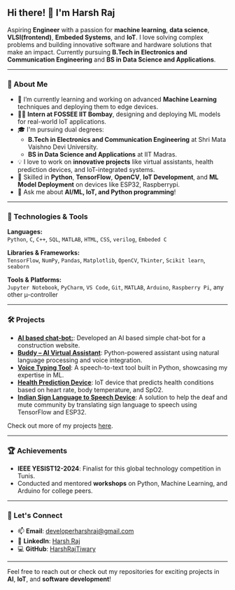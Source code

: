 ## Hi there! 👋 I'm Harsh Raj

Aspiring **Engineer** with a passion for **machine learning**, **data science**, **VLSI(frontend)**, **Embeded Systems**, and **IoT**. I love solving complex problems and building innovative software and hardware solutions that make an impact. Currently pursuing **B.Tech in Electronics and Communication Engineering** and **BS in Data Science and Applications**. 

---

### 🚀 About Me

- 🌱 I’m currently learning and working on advanced **Machine Learning** techniques and deploying them to edge devices.
- 👨‍💻 **Intern at FOSSEE IIT Bombay**, designing and deploying ML models for real-world IoT applications.
- 🎓 I'm pursuing dual degrees: 
  - **B.Tech in Electronics and Communication Engineering** at Shri Mata Vaishno Devi University.
  - **BS in Data Science and Applications** at IIT Madras.
- 💡 I love to work on **innovative projects** like virtual assistants, health prediction devices, and IoT-integrated systems.
- 🤖 Skilled in **Python**, **TensorFlow**, **OpenCV**, **IoT Development**, and **ML Model Deployment** on devices like ESP32, Raspberrypi.
- 💬 Ask me about **AI/ML, IoT, and Python programming**!

---

### 🔧 Technologies & Tools

**Languages:**  
`Python`, `C`, `C++`, `SQL`, `MATLAB`, `HTML`, `CSS`, `verilog`, `Embeded C`

**Libraries & Frameworks:**  
`TensorFlow`, `NumPy`, `Pandas`, `Matplotlib`, `OpenCV`, `Tkinter`, `Scikit learn`, `seaborn`

**Tools & Platforms:**  
`Jupyter Notebook`, `PyCharm`, `VS Code`, `Git`, `MATLAB`, `Arduino`, `Raspberry Pi`, any other µ-controller

---

### 🛠️ Projects
- [**AI based chat-bot:**](https://github.com/HarshRajTiwary/ChatBot): Developed an AI based simple chat-bot for a construction website. 
- [**Buddy – AI Virtual Assistant**](https://github.com/HarshRajTiwary/Buddy): Python-powered assistant using natural language processing and voice integration.
- [**Voice Typing Tool**](https://github.com/HarshRajTiwary/Voice-Typing): A speech-to-text tool built in Python, showcasing my expertise in ML.
- [**Health Prediction Device**](https://github.com/HarshRajTiwary/Health-Prediction-Device): IoT device that predicts health conditions based on heart rate, body temperature, and SpO2.
- [**Indian Sign Language to Speech Device**](https://github.com/HarshRajTiwary/Indian-Sign-Language-to-speech-device): A solution to help the deaf and mute community by translating sign language to speech using TensorFlow and ESP32.

Check out more of my projects [here](https://github.com/HarshRajTiwary?tab=repositories).

---

### 🏆 Achievements

- **IEEE YESIST12-2024**: Finalist for this global technology competition in Tunis.
- Conducted and mentored **workshops** on Python, Machine Learning, and Arduino for college peers.

---

### 🔗 Let's Connect

- 📫 **Email**: [developerharshraj@gmail.com](mailto:developerharshraj@gmail.com)
- 💼 **LinkedIn**: [Harsh Raj](https://in.linkedin.com/in/harsh-raj-416a0b27b)
- 💻 **GitHub**: [HarshRajTiwary](https://github.com/HarshRajTiwary)

---

Feel free to reach out or check out my repositories for exciting projects in **AI**, **IoT**, and **software development**!
